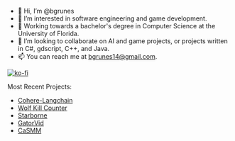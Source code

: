 - 👋 Hi, I’m @bgrunes
- 👀 I’m interested in software engineering and game development.
- 🌱 Working towards a bachelor's degree in Computer Science at the  University of Florida.
- 💞️ I’m looking to collaborate on AI and game projects, or projects written in C#, gdscript, C++, and Java.
- 📫 You can reach me at bgrunes14@gmail.com.

[![ko-fi](https://ko-fi.com/img/githubbutton_sm.svg)](https://ko-fi.com/L4L81CBI6P)

Most Recent Projects:
- [Cohere-Langchain](https://github.com/bgrunes/Cohere-Langchain)
- [Wolf Kill Counter](https://github.com/bgrunes/WolfKillCounter)
- [Starborne](https://github.com/ProjectStarborne/Starborne)
- [GatorVid](https://gatorvidhci.weebly.com)
- [CaSMM](https://github.com/SWE-Group-2F/Sapphire-Project17-2f)

<!---
bgrunes/bgrunes is a ✨ special ✨ repository because its `README.md` (this file) appears on your GitHub profile.
You can click the Preview link to take a look at your changes.
--->
